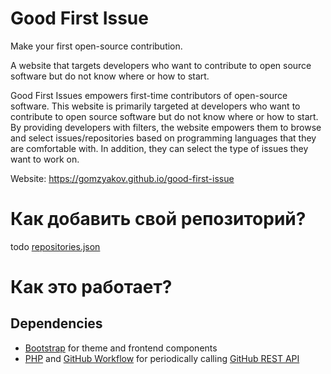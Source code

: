 # Good First Issue

Make your first open-source contribution.


A website that targets developers who want to contribute to open source software but do not know where or how to start.


Good First Issues empowers first-time contributors of open-source software. This website is primarily targeted at developers who want to contribute to open source software but do not know where or how to start. By providing developers with filters, the website empowers them to browse and select issues/repositories based on programming languages that they are comfortable with. In addition, they can select the type of issues they want to work on.

Website: <https://gomzyakov.github.io/good-first-issue>

# Как добавить свой репозиторий?

todo [repositories.json](https://github.com/gomzyakov/good-first-issue/blob/main/repositories.json)


# Как это работает?



## Dependencies

- [Bootstrap](https://getbootstrap.com) for theme and frontend components
- [PHP](https://www.php.net) and [GitHub Workflow](https://docs.github.com/en/actions/using-workflows) for periodically calling [GitHub REST API](https://docs.github.com/en/rest)



